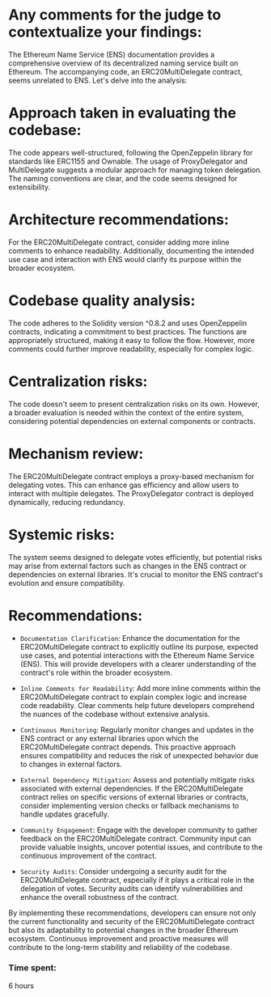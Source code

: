 
# Any comments for the judge to contextualize your findings:

The Ethereum Name Service (ENS) documentation provides a comprehensive overview of its decentralized naming service built on Ethereum. The accompanying code, an ERC20MultiDelegate contract, seems unrelated to ENS. Let's delve into the analysis:

# Approach taken in evaluating the codebase:
The code appears well-structured, following the OpenZeppelin library for standards like ERC1155 and Ownable. The usage of ProxyDelegator and MultiDelegate suggests a modular approach for managing token delegation. The naming conventions are clear, and the code seems designed for extensibility.

# Architecture recommendations:
For the ERC20MultiDelegate contract, consider adding more inline comments to enhance readability. Additionally, documenting the intended use case and interaction with ENS would clarify its purpose within the broader ecosystem.

# Codebase quality analysis:
The code adheres to the Solidity version ^0.8.2 and uses OpenZeppelin contracts, indicating a commitment to best practices. The functions are appropriately structured, making it easy to follow the flow. However, more comments could further improve readability, especially for complex logic.

# Centralization risks:
The code doesn't seem to present centralization risks on its own. However, a broader evaluation is needed within the context of the entire system, considering potential dependencies on external components or contracts.

# Mechanism review:
The ERC20MultiDelegate contract employs a proxy-based mechanism for delegating votes. This can enhance gas efficiency and allow users to interact with multiple delegates. The ProxyDelegator contract is deployed dynamically, reducing redundancy.

# Systemic risks:
The system seems designed to delegate votes efficiently, but potential risks may arise from external factors such as changes in the ENS contract or dependencies on external libraries. It's crucial to monitor the ENS contract's evolution and ensure compatibility.

# Recommendations:

- `Documentation Clarification`:
Enhance the documentation for the ERC20MultiDelegate contract to explicitly outline its purpose, expected use cases, and potential interactions with the Ethereum Name Service (ENS). This will provide developers with a clearer understanding of the contract's role within the broader ecosystem.

- `Inline Comments for Readability`:
Add more inline comments within the ERC20MultiDelegate contract to explain complex logic and increase code readability. Clear comments help future developers comprehend the nuances of the codebase without extensive analysis.


- `Continuous Monitoring`:
Regularly monitor changes and updates in the ENS contract or any external libraries upon which the ERC20MultiDelegate contract depends. This proactive approach ensures compatibility and reduces the risk of unexpected behavior due to changes in external factors.

- `External Dependency Mitigation`:
Assess and potentially mitigate risks associated with external dependencies. If the ERC20MultiDelegate contract relies on specific versions of external libraries or contracts, consider implementing version checks or fallback mechanisms to handle updates gracefully.

- `Community Engagement`:
Engage with the developer community to gather feedback on the ERC20MultiDelegate contract. Community input can provide valuable insights, uncover potential issues, and contribute to the continuous improvement of the contract.

- `Security Audits`:
Consider undergoing a security audit for the ERC20MultiDelegate contract, especially if it plays a critical role in the delegation of votes. Security audits can identify vulnerabilities and enhance the overall robustness of the contract.

By implementing these recommendations, developers can ensure not only the current functionality and security of the ERC20MultiDelegate contract but also its adaptability to potential changes in the broader Ethereum ecosystem. Continuous improvement and proactive measures will contribute to the long-term stability and reliability of the codebase.

### Time spent:
6 hours